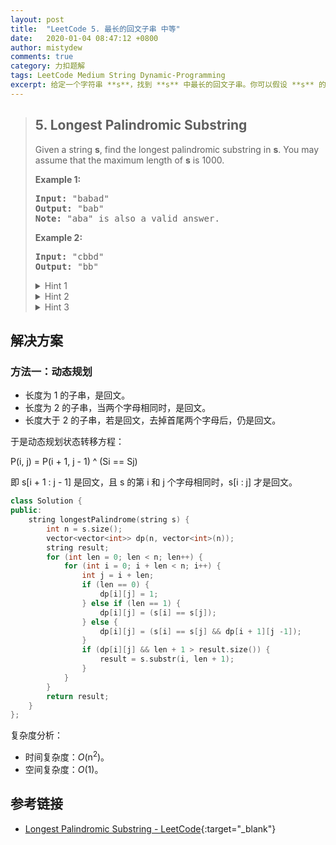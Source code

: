 ```yaml
---
layout: post
title:  "LeetCode 5. 最长的回文子串 中等"
date:   2020-01-04 08:47:12 +0800
author: mistydew
comments: true
category: 力扣题解
tags: LeetCode Medium String Dynamic-Programming
excerpt: 给定一个字符串 **s**，找到 **s** 中最长的回文子串。你可以假设 **s** 的最大长度为 1000。
---
```

> ## 5. Longest Palindromic Substring
> 
> Given a string **s**, find the longest palindromic substring in **s**. You may
> assume that the maximum length of **s** is 1000.
> 
> **Example 1:**
> 
> <pre>
> <strong>Input:</strong> "babad"
> <strong>Output:</strong> "bab"
> <strong>Note:</strong> "aba" is also a valid answer.
> </pre>
> 
> **Example 2:**
> 
> <pre>
> <strong>Input:</strong> "cbbd"
> <strong>Output:</strong> "bb"
> </pre>
> 
> <details>
> <summary>Hint 1</summary>
> How can we reuse a previously computed palindrome to compute a larger
> palindrome?
> </details>
> 
> <details>
> <summary>Hint 2</summary>
> If "aba" is a palindrome, is "xabax" and palindrome? Similarly is "xabay" a
> palindrome?
> </details>
> 
> <details>
> <summary>Hint 3</summary>
> Complexity based hint:<br>
> If we use brute-force and check whether for every start and end position a
> substring is a palindrome we have O(n<sup>2</sup>) start - end pairs and O(n)
> palindromic checks. Can we reduce the time for palindromic checks to O(1) by
> reusing some previous computation.
> </details>

## 解决方案

### 方法一：动态规划

* 长度为 1 的子串，是回文。
* 长度为 2 的子串，当两个字母相同时，是回文。
* 长度大于 2 的子串，若是回文，去掉首尾两个字母后，仍是回文。

于是动态规划状态转移方程：

P(i, j) = P(i + 1, j - 1) ^ (Si == Sj)

即 s[i + 1 : j - 1] 是回文，且 s 的第 i 和 j 个字母相同时，s[i : j] 才是回文。

```cpp
class Solution {
public:
    string longestPalindrome(string s) {
        int n = s.size();
        vector<vector<int>> dp(n, vector<int>(n));
        string result;
        for (int len = 0; len < n; len++) {
            for (int i = 0; i + len < n; i++) {
                int j = i + len;
                if (len == 0) {
                    dp[i][j] = 1;
                } else if (len == 1) {
                    dp[i][j] = (s[i] == s[j]);
                } else {
                    dp[i][j] = (s[i] == s[j] && dp[i + 1][j -1]);
                }
                if (dp[i][j] && len + 1 > result.size()) {
                    result = s.substr(i, len + 1);
                }
            }
        }
        return result;
    }
};
```

复杂度分析：
* 时间复杂度：*O*(n<sup>2</sup>)。
* 空间复杂度：*O*(1)。

## 参考链接

* [Longest Palindromic Substring - LeetCode](https://leetcode.com/problems/longest-palindromic-substring/){:target="_blank"}
